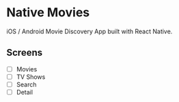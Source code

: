 # Native Movies

iOS / Android Movie Discovery App built with React Native.

## Screens

- [ ] Movies
- [ ] TV Shows
- [ ] Search
- [ ] Detail